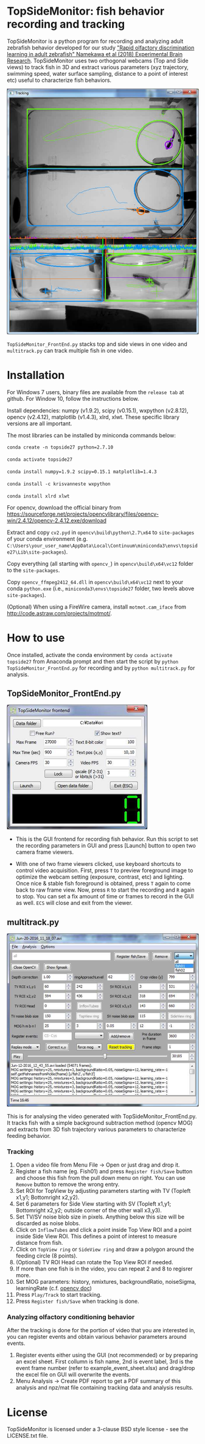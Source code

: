 TopSideMonitor: fish behavior recording and tracking
====================================================

TopSideMonitor is a python program for recording and analyzing adult zebrafish behavior developed for our study ["Rapid olfactory discrimination learning in adult zebrafish" Namekawa et al (2018) Experimental Brain Research](https://rdcu.be/4bM2). TopSideMonitor uses two orthogonal webcams (Top and Side views) to track fish in 3D and extract various parameters (xyz trajectory, swimming speed, water surface sampling, distance to a point of interest etc) useful to characterize fish behaviors.

![Tracking](https://github.com/i-namekawa/TopSideMonitor/blob/master/resources/tracking.jpg)

`TopSideMonitor_FrontEnd.py` stacks top and side views in one video and `multitrack.py` can track multiple fish in one video.

# Installation

For Windows 7 users, binary files are available from the `release tab` at github. For Window 10, follow the instructions below.


Install dependencies: numpy (v1.9.2), scipy (v0.15.1), wxpython (v2.8.12), opencv (v2.4.12), matplotlib (v1.4.3), xlrd, xlwt. These specific library versions are all important.

The most libraries can be installed by miniconda commands below:

```
conda create -n topside27 python=2.7.10

conda activate topside27

conda install numpy=1.9.2 scipy=0.15.1 matplotlib=1.4.3

conda install -c krisvanneste wxpython

conda install xlrd xlwt
```

For opencv, download the official binary from https://sourceforge.net/projects/opencvlibrary/files/opencv-win/2.4.12/opencv-2.4.12.exe/download

Extract and copy `cv2.pyd` in `opencv\build\python\2.7\x64` to `site-packages` of your conda environment (e.g. `C:\Users\your_user_name\AppData\Local\Continuum\miniconda3\envs\topside27\Lib\site-packages`).

Copy everything (all starting with `opencv_`) in `opencv\build\x64\vc12` folder to the `site-packages`.

Copy `opencv_ffmpeg2412_64.dll` in `opencv\build\x64\vc12` next to your conda `python.exe` (i.e., `miniconda3\envs\topside27` folder, two levels above `site-packages`).

(Optional)
When using a FireWire camera, install `motmot.cam_iface` from http://code.astraw.com/projects/motmot/.


# How to use

Once installed, activate the conda environment by `conda activate topside27` from Anaconda prompt and then start the script by `python TopSideMonitor_FrontEnd.py` for recording and by `python multitrack.py` for analysis.

## TopSideMonitor_FrontEnd.py

![Recording FrontEnd](https://github.com/i-namekawa/TopSideMonitor/blob/master/resources/recGUI.jpg)

- This is the GUI frontend for recording fish behavior. Run this script to set the recording parameters in GUI and press [Launch] button to open two camera frame viewers.
   
- With one of two frame viewers clicked, use keyboard shortcuts to control video acquisition. First, press `T` to preview foreground image to optimize the webcam setting (exposure, contrast, etc) and lighting. Once nice & stable fish foreground is obtained, press `T` again to come back to raw frame view. Now, press `R` to start the recording and `R` again to stop. You can set a fix amount of time or frames to record in the GUI as well. `ECS` will close and exit from the viewer.

## multitrack.py

![Tracking tool](https://github.com/i-namekawa/TopSideMonitor/blob/master/resources/multitrackGUI.jpg)

This is for analysing the video generated with TopSideMonitor_FrontEnd.py. It tracks fish with a simple background subtraction method (opencv MOG) and extracts from 3D fish trajectory various parameters to characterize feeding behavior.
     
### Tracking

1. Open a video file from Menu File -> Open or just drag and drop it.
2. Register a fish name (eg. Fish01) and press `Register fish/Save` button and choose this fish from the pull down menu on right. You can use `Remove` button to remove the wrong entry.
3. Set ROI for TopView by adjusting parameters starting with TV (Topleft x1,y1; Bottomright x2,y2). 
4. Set 6 parameters for Side View starting with SV (Topleft x1,y1; Bottomright x2,y2; outside corner of the other wall x3,y3).
5. Set TV/SV noise blob size in pixels. Anything below this size will be discarded as noise blobs.
6. Click on `InflowTubes` and click a point inside Top View ROI and a point inside Side View ROI. This defines a point of interest to measure distance from fish.
7. Click on `TopView ring` or `SideView ring` and draw a polygon around the feeding circle (8 points).
8. (Optional) TV ROI Head can rotate the Top View ROI if needed.
9. If more than one fish is in the video, you can repeat 2 and 8 to regisrer more.
10. Set MOG parameters: history, nmixtures, backgroundRatio, noiseSigma, learningRate (c.f. [opencv doc](https://docs.opencv.org/2.4/modules/video/doc/motion_analysis_and_object_tracking.html#backgroundsubtractormog))
11. Press `Play/Track` to start tracking.
12. Press `Register fish/Save` when tracking is done.

### Analyzing olfactory conditioning behavior

After the tracking is done for the portion of video that you are interested in, you can register events and obtain various behavior parameters around events.

1. Register events either using the GUI (not recommended) or by preparing an excel sheet. First collumn is fish name, 2nd is event label, 3rd is the event frame number (refer to example_event_sheet.xlsx) and drag/drop the excel file on GUI will overwrite the events.
2. Menu Analysis -> Create PDF report to get a PDF summary of this analysis and npz/mat file containing tracking data and analysis results.


License
=======

TopSideMonitor is licensed under a 3-clause BSD style license - see the LICENSE.txt file.
